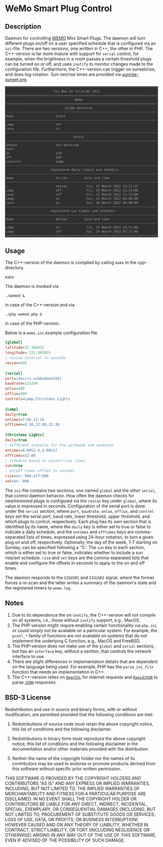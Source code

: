 # WeMo Smart Plug Control

## Description

Daemon for controlling [WEMO](https://www.wemo.com/products) Mini Smart Plugs.
The daemon will turn different plugs on/off on a user specified schedule that is
configured via an `ini`-file. There are two versions, one written in C++, the
other in PHP. The C++\-version is far more mature with support for `serial`
control, for example, when the brightness in a room passes a certain threshold
plugs can be turned on or off, and uses `inotify` to monitor changes made to the
configuration file. Furthermore, the C++\-version can trigger on sunset/rise,
and does log-rotation.
Sun-set/rise times are provided via
[sunrise-sunset.org](https://sunrise-sunset.org/api).

![WeMo in Action](WeMo.png "WeMo in Action")

## Usage

The C++\-version of the daemon is compiled by calling `make` in the cpp-directory.

```shell
make
```

The daemon is invoked via

```shell
./wemod &
```

in case of the C++\-version and via

```shell
./php wemod.php &
```

in case of the PHP-version.

Below is a `wemo.ini` example configuration file.

```INI
[global]
latitude=37.386051
longitude=-122.083855
; rescan interval in seconds
rescan=600

[serial]
port=/dev/cu.usbmodem14101
baudrate=115200
onlux=400
offlux=500
controls=Lamp,Christmas Lights

[Lamp]
daily=true
ontimes=7:00,12:10
offtimes=8:30,22:00,22:30

[Christmas Lights]
daily=true
; different schedule for the workweek and weekends
ontimes=6:00%2-6,8:00%17
offtimes=22:00
; schedule based on sunset/rise times
sun=true
; on/off times offset in seconds
rise=on:-900,off:900
set=on:-900
```

The `ini`-file contains two sections, one named `global` and the other
`serial`, that control daemon behavior. How often the daemon checks for
new/removed plugs is configured via the `rescan` key under `global`, where its
value is expressed in seconds. Configuration of the serial port is done under
the `serial` section, where `port`, `baudrate`, `onlux`, `offlux`, and
`control` keys set the serial port, baud rate, lower threshold, upper
threshold, and which plugs to control, respectively. Each plug has its own
section that is identified by its name, where the `daily` key is either set to
true or false to indicate a daily schedule, and the `ontimes` and `offtimes`
keys are comma-separated lists of times, expressed using 24-hour notation, to
turn a given plug on and off, respectively. Optionally, the day of the week,
1-7 starting on Sunday, can be specified following a '%'. The `sun` key in each
section, which is either set to true or false, indicates whether to include a
sun rise/set schedule. `rise` and `set` keys are the comma-separated lists that
enable and configure the offsets in seconds to apply to the on and off times.

The daemon responds to the `SIGUSR1` and `SIGUSR2` signal, where the former
forces a re-scan and the latter writes a summary of the daemon's state and the
registered timers to `wemo.log`.


## Notes

1. Due to its dependence the on `inotify`, the C++\-version will not compile on
   all systems, i.e., those without `inotify` support, e.g., MacOS.
2. The PHP-version might require enabling certain functionality via `php.ini`
   or could simply not be available on a particular system. For example, the
`pcntl_*` family of functions are not available on systems that do not
implement the underlying C function, e.g., MacOS and FreeBSD.
3. The PHP-version does not make use of the `global` and `serial` sections, but
   has an `interface` key, without a section, that controls the network
   interface to use.
4. There are slight differences in implementation details that are dependent on
   the language being used. For example, PHP has the `parse_ini_file` function
   that needs an implementation in C++.
5. The C++-version relies on [`OpenSSL`](https://www.openssl.org) for internet
   requests and [`RapidJSON`](https://rapidjson.org) to parse
   [`JSON`](https://www.json.org) responses.

## BSD-3 License

Redistribution and use in source and binary forms, with or without
modification, are permitted provided that the following conditions are met:

1. Redistributions of source code must retain the above copyright notice, this
   list of conditions and the following disclaimer.

2. Redistributions in binary form must reproduce the above copyright notice,
   this list of conditions and the following disclaimer in the documentation
   and/or other materials provided with the distribution.

3. Neither the name of the copyright holder nor the names of its contributors
   may be used to endorse or promote products derived from this software
   without specific prior written permission.

THIS SOFTWARE IS PROVIDED BY THE COPYRIGHT HOLDERS AND CONTRIBUTORS "AS IS" AND
ANY EXPRESS OR IMPLIED WARRANTIES, INCLUDING, BUT NOT LIMITED TO, THE IMPLIED
WARRANTIES OF MERCHANTABILITY AND FITNESS FOR A PARTICULAR PURPOSE ARE
DISCLAIMED. IN NO EVENT SHALL THE COPYRIGHT HOLDER OR CONTRIBUTORS BE LIABLE
FOR ANY DIRECT, INDIRECT, INCIDENTAL, SPECIAL, EXEMPLARY, OR CONSEQUENTIAL
DAMAGES (INCLUDING, BUT NOT LIMITED TO, PROCUREMENT OF SUBSTITUTE GOODS OR
SERVICES; LOSS OF USE, DATA, OR PROFITS; OR BUSINESS INTERRUPTION) HOWEVER
CAUSED AND ON ANY THEORY OF LIABILITY, WHETHER IN CONTRACT, STRICT LIABILITY,
OR TORT (INCLUDING NEGLIGENCE OR OTHERWISE) ARISING IN ANY WAY OUT OF THE USE
OF THIS SOFTWARE, EVEN IF ADVISED OF THE POSSIBILITY OF SUCH DAMAGE.
